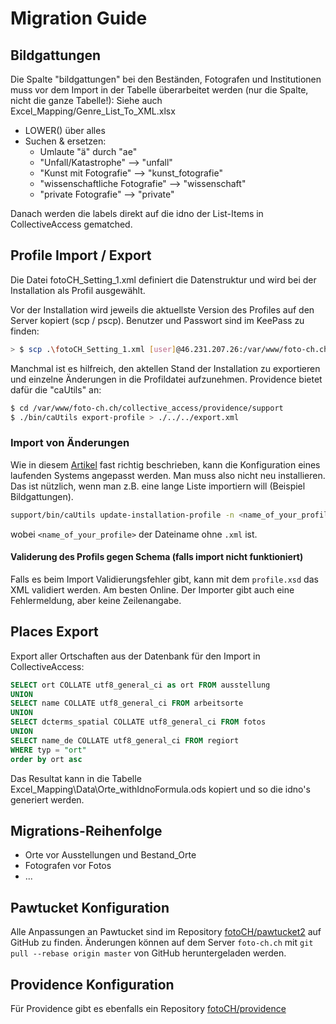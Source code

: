 # Migration Guide

## Bildgattungen
Die Spalte "bildgattungen" bei den Beständen, Fotografen und Institutionen muss vor dem Import in der Tabelle überarbeitet werden (nur die Spalte, nicht die ganze Tabelle!):
Siehe auch Excel_Mapping/Genre_List_To_XML.xlsx

 * LOWER() über alles
 * Suchen & ersetzen:
   * Umlaute "ä" durch "ae"
   * "Unfall/Katastrophe" --> "unfall"
   * "Kunst mit Fotografie" --> "kunst_fotografie"
   * "wissenschaftliche Fotografie" --> "wissenschaft"
   * "private Fotografie" --> "private"
   
Danach werden die labels direkt auf die idno der List-Items in CollectiveAccess gematched.


## Profile Import / Export
Die Datei fotoCH_Setting_1.xml definiert die Datenstruktur und wird bei der Installation als Profil ausgewählt.

Vor der Installation wird jeweils die aktuellste Version des Profiles auf den Server kopiert (scp / pscp). Benutzer und Passwort sind im KeePass zu finden:
```bash
> $ scp .\fotoCH_Setting_1.xml [user]@46.231.207.26:/var/www/foto-ch.ch/collective_access/providence/install/profiles/xml
```

Manchmal ist es hilfreich, den aktellen Stand der Installation zu exportieren und einzelne Änderungen in die Profildatei aufzunehmen. Providence bietet dafür die "caUtils" an:
```bash
$ cd /var/www/foto-ch.ch/collective_access/providence/support
$ ./bin/caUtils export-profile > ./../../export.xml
```

### Import von Änderungen

Wie in diesem [Artikel](https://docs.collectiveaccess.org/wiki/Configuration_Sync) fast richtig beschrieben, kann die Konfiguration eines
laufenden Systems angepasst werden. Man muss also nicht neu installieren. Das ist nützlich, wenn man z.B. eine lange Liste importiern will (Beispiel Bildgattungen).

```bash
support/bin/caUtils update-installation-profile -n <name_of_your_profile>
```

wobei `<name_of_your_profile>` der Dateiname ohne `.xml` ist.

#### Validerung des Profils gegen Schema (falls import nicht funktioniert)
Falls es beim Import Validierungsfehler gibt, kann mit dem `profile.xsd` das XML validiert werden. Am besten Online. Der Importer gibt auch eine Fehlermeldung, aber keine Zeilenangabe.

## Places Export
Export aller Ortschaften aus der Datenbank für den Import in CollectiveAccess:
``` sql
SELECT ort COLLATE utf8_general_ci as ort FROM ausstellung
UNION
SELECT name COLLATE utf8_general_ci FROM arbeitsorte
UNION
SELECT dcterms_spatial COLLATE utf8_general_ci FROM fotos
UNION
SELECT name_de COLLATE utf8_general_ci FROM regiort
WHERE typ = "ort"
order by ort asc
```
Das Resultat kann in die Tabelle Excel_Mapping\Data\Orte_withIdnoFormula.ods kopiert und so die idno's generiert werden.

## Migrations-Reihenfolge
* Orte vor Ausstellungen und Bestand_Orte
* Fotografen vor Fotos
* ...

## Pawtucket Konfiguration

Alle Anpassungen an Pawtucket sind im Repository [fotoCH/pawtucket2](https://github.com/fotoCH/pawtucket2) auf GitHub zu finden. Änderungen können auf dem Server `foto-ch.ch` mit `git pull --rebase origin master`
von GitHub heruntergeladen werden.

## Providence Konfiguration

Für Providence gibt es ebenfalls ein Repository [fotoCH/providence](https://github.com/fotoCH/providence)
